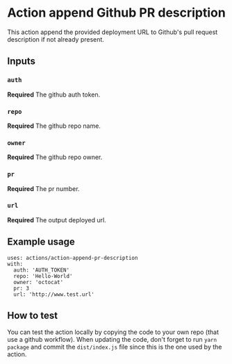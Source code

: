 # Action append Github PR description

This action append the provided deployment URL to Github's pull request description if not already present.

## Inputs

### `auth`

**Required** The github auth token.

### `repo`

**Required** The github repo name.

### `owner`

**Required** The github repo owner.

### `pr`

**Required** The pr number.

### `url`

**Required** The output deployed url.

## Example usage

```
uses: actions/action-append-pr-description
with:
  auth: 'AUTH_TOKEN'
  repo: 'Hello-World'
  owner: 'octocat'
  pr: 3
  url: 'http://www.test.url'
```

## How to test

You can test the action locally by copying the code to your own repo (that use a github workflow).
When updating the code, don't forget to run `yarn package` and commit the `dist/index.js` file since this is the one used by the action.
